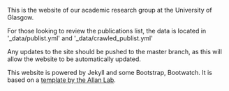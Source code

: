 This is the website of our academic research group at the University of Glasgow. 

For those looking to review the publications list, the data is located in '_data/publist.yml' and '_data/crawled_publist.yml'

Any updates to the site should be pushed to the master branch, as this will allow the website to be automatically updated.

This website is powered by Jekyll and some Bootstrap, Bootwatch. It is based on a [template by the Allan Lab](https://www.allanlab.org/aboutwebsite.html).